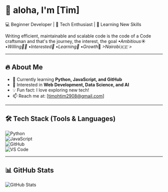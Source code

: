 # 👋 aloha, I'm [Tim]  

💻 Beginner Developer | 🚀 Tech Enthusiast | 🎯 Learning New Skills  

Writing efficient, maintainable and scalable code is the code of a Code craftsman and that's the journey, the interest, the goal *•Ambitious*☀️ •*Willing🤝🏾* •*Interested💯* •*Learning🧠* •*Growth*🔆 
*>Nairobi🇰🇪 >*

---

## 🔥 **About Me**  
- 🌱 Currently learning **Python, JavaScript, and GitHub**  
- 👀 Interested in **Web Development, Data Science, and AI**  
- 💡 Fun fact: I love exploring new tech!  
- 📫 Reach me at: [timohtim2908@gmail.com] 

---

## 🛠 **Tech Stack (Tools & Languages)**  
![Python](https://img.shields.io/badge/Python-3776AB?style=for-the-badge&logo=python&logoColor=white)  
![JavaScript](https://img.shields.io/badge/JavaScript-F7DF1E?style=for-the-badge&logo=javascript&logoColor=black)  
![GitHub](https://img.shields.io/badge/GitHub-181717?style=for-the-badge&logo=github&logoColor=white)  
![VS Code](https://img.shields.io/badge/VS%20Code-007ACC?style=for-the-badge&logo=visual-studio-code&logoColor=white)  

---

## 📊 **GitHub Stats**  
![GitHub Stats](https://github-readme-stats.vercel.app/api?username=your-username&show_icons=true&theme=radical)  


<!--
**N-Ti-m/N-Ti-m** is a ✨ _special_ ✨ repository because its `README.md` (this file) appears on your GitHub profile.

Here are some ideas to get you started:

- 🔭 I’m currently working on ...
- 🌱 I’m currently learning ...
- 👯 I’m looking to collaborate on ...
- 🤔 I’m looking for help with ...
- 💬 Ask me about ...
- 📫 How to reach me: ...
- 😄 Pronouns: ...
- ⚡ Fun fact: ...
-->
